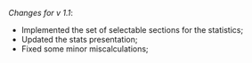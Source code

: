 _Changes for v 1.1_:
- Implemented the set of selectable sections for the statistics;
- Updated the stats presentation;
- Fixed some minor miscalculations;
